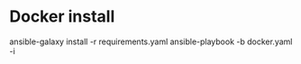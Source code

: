 # Docker install
ansible-galaxy install -r requirements.yaml
ansible-playbook -b docker.yaml -i <invventory>
